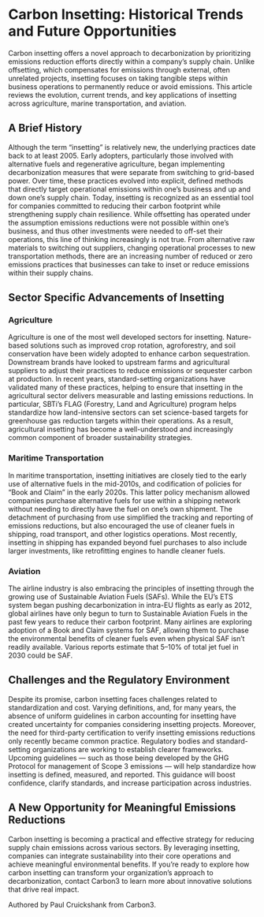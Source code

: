 # Carbon Insetting: Historical Trends and Future Opportunities

Carbon insetting offers a novel approach to decarbonization by prioritizing emissions reduction efforts directly within a company’s supply chain. Unlike offsetting, which compensates for emissions through external, often unrelated projects, insetting focuses on taking tangible steps within business operations to permanently reduce or avoid emissions. This article reviews the evolution, current trends, and key applications of insetting across agriculture, marine transportation, and aviation.

## A Brief History

Although the term “insetting” is relatively new, the underlying practices date back to at least 2005. Early adopters, particularly those involved with alternative fuels and regenerative agriculture, began implementing decarbonization measures that were separate from switching to grid-based power. Over time, these practices evolved into explicit, defined methods that directly target operational emissions within one’s business and up and down one’s supply chain. Today, insetting is recognized as an essential tool for companies committed to reducing their carbon footprint while strengthening supply chain resilience. While offsetting has operated under the assumption emissions reductions were not possible within one’s business, and thus other investments were needed to off-set their operations, this line of thinking increasingly is not true. From alternative raw materials to switching out suppliers, changing operational processes to new transportation methods, there are an increasing number of reduced or zero emissions practices that businesses can take to inset or reduce emissions within their supply chains.

## Sector Specific Advancements of Insetting

### Agriculture

Agriculture is one of the most well developed sectors for insetting. Nature-based solutions such as improved crop rotation, agroforestry, and soil conservation have been widely adopted to enhance carbon sequestration. Downstream brands have looked to upstream farms and agricultural suppliers to adjust their practices to reduce emissions or sequester carbon at production. In recent years, standard-setting organizations have validated many of these practices, helping to ensure that insetting in the agricultural sector delivers measurable and lasting emissions reductions. In particular, SBTi’s FLAG (Forestry, Land and Agriculture) program helps standardize how land-intensive sectors can set science-based targets for greenhouse gas reduction targets within their operations. As a result, agricultural insetting has become a well-understood and increasingly common component of broader sustainability strategies.

### Maritime Transportation

In maritime transportation, insetting initiatives are closely tied to the early use of alternative fuels in the mid-2010s, and codification of policies for “Book and Claim” in the early 2020s. This latter policy mechanism allowed companies purchase alternative fuels for use within a shipping network without needing to directly have the fuel on one’s own shipment. The detachment of purchasing from use simplified the tracking and reporting of emissions reductions, but also encouraged the use of cleaner fuels in shipping, road transport, and other logistics operations. Most recently, insetting in shipping has expanded beyond fuel purchases to also include larger investments, like retrofitting engines to handle cleaner fuels.

### Aviation

The airline industry is also embracing the principles of insetting through the growing use of Sustainable Aviation Fuels (SAFs). While the EU’s ETS system began pushing decarbonization in intra-EU flights as early as 2012, global airlines have only begun to turn to Sustainable Aviation Fuels in the past few years to reduce their carbon footprint. Many airlines are exploring adoption of a Book and Claim systems for SAF, allowing them to purchase the environmental benefits of cleaner fuels even when physical SAF isn’t readily available. Various reports estimate that 5–10% of total jet fuel in 2030 could be SAF.

## Challenges and the Regulatory Environment

Despite its promise, carbon insetting faces challenges related to standardization and cost. Varying definitions, and, for many years, the absence of uniform guidelines in carbon accounting for insetting have created uncertainty for companies considering insetting projects. Moreover, the need for third-party certification to verify insetting emissions reductions only recently became common practice. Regulatory bodies and standard-setting organizations are working to establish clearer frameworks. Upcoming guidelines — such as those being developed by the GHG Protocol for management of Scope 3 emissions — will help standardize how insetting is defined, measured, and reported. This guidance will boost confidence, clarify standards, and increase participation across industries.

## A New Opportunity for Meaningful Emissions Reductions

Carbon insetting is becoming a practical and effective strategy for reducing supply chain emissions across various sectors. By leveraging insetting, companies can integrate sustainability into their core operations and achieve meaningful environmental benefits. If you’re ready to explore how carbon insetting can transform your organization’s approach to decarbonization, contact Carbon3 to learn more about innovative solutions that drive real impact.

Authored by Paul Cruickshank from Carbon3.